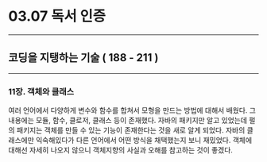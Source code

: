 # 03.07 독서 인증

---
## 코딩을 지탱하는 기술 ( 188 - 211 )

---


### 11장. 객체와 클래스

여러 언어에서 다양하게 변수와 함수를 합쳐서 모형을 만드는 방법에 대해서 배웠다.
그 내용에는 모듈, 함수, 클로저, 클래스 등이 존재했다.
자바의 패키지만 알고 있었는데 펄의 패키지는 객체를 만들 수 있는 기능이 존재한다는 것을 새로 알게 되었다.
자바의 클래스에만 익숙해있다가 다른 언어에서 어떤 방식을 채택했는지 보니 재밌었다.
객체에 대해선 자세히 나오지 않으니 객체지향의 사실과 오해를 참고하는 것이 좋겠다.
